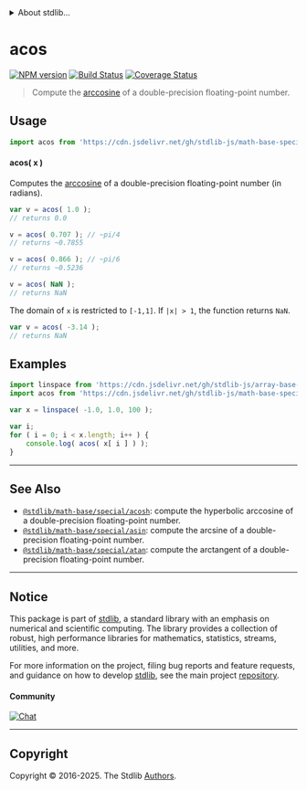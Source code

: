 <!--

@license Apache-2.0

Copyright (c) 2022 The Stdlib Authors.

Licensed under the Apache License, Version 2.0 (the "License");
you may not use this file except in compliance with the License.
You may obtain a copy of the License at

   http://www.apache.org/licenses/LICENSE-2.0

Unless required by applicable law or agreed to in writing, software
distributed under the License is distributed on an "AS IS" BASIS,
WITHOUT WARRANTIES OR CONDITIONS OF ANY KIND, either express or implied.
See the License for the specific language governing permissions and
limitations under the License.

-->


<details>
  <summary>
    About stdlib...
  </summary>
  <p>We believe in a future in which the web is a preferred environment for numerical computation. To help realize this future, we've built stdlib. stdlib is a standard library, with an emphasis on numerical and scientific computation, written in JavaScript (and C) for execution in browsers and in Node.js.</p>
  <p>The library is fully decomposable, being architected in such a way that you can swap out and mix and match APIs and functionality to cater to your exact preferences and use cases.</p>
  <p>When you use stdlib, you can be absolutely certain that you are using the most thorough, rigorous, well-written, studied, documented, tested, measured, and high-quality code out there.</p>
  <p>To join us in bringing numerical computing to the web, get started by checking us out on <a href="https://github.com/stdlib-js/stdlib">GitHub</a>, and please consider <a href="https://opencollective.com/stdlib">financially supporting stdlib</a>. We greatly appreciate your continued support!</p>
</details>

# acos

[![NPM version][npm-image]][npm-url] [![Build Status][test-image]][test-url] [![Coverage Status][coverage-image]][coverage-url] <!-- [![dependencies][dependencies-image]][dependencies-url] -->

> Compute the [arccosine][arccosine] of a double-precision floating-point number.



<section class="usage">

## Usage

```javascript
import acos from 'https://cdn.jsdelivr.net/gh/stdlib-js/math-base-special-acos@deno/mod.js';
```

#### acos( x )

Computes the [arccosine][arccosine] of a double-precision floating-point number (in radians).

```javascript
var v = acos( 1.0 );
// returns 0.0

v = acos( 0.707 ); // ~pi/4
// returns ~0.7855

v = acos( 0.866 ); // ~pi/6
// returns ~0.5236

v = acos( NaN );
// returns NaN
```

The domain of `x` is restricted to `[-1,1]`. If `|x| > 1`, the function returns `NaN`.

```javascript
var v = acos( -3.14 );
// returns NaN
```

</section>

<!-- /.usage -->

<section class="examples">

## Examples

<!-- eslint no-undef: "error" -->

```javascript
import linspace from 'https://cdn.jsdelivr.net/gh/stdlib-js/array-base-linspace@deno/mod.js';
import acos from 'https://cdn.jsdelivr.net/gh/stdlib-js/math-base-special-acos@deno/mod.js';

var x = linspace( -1.0, 1.0, 100 );

var i;
for ( i = 0; i < x.length; i++ ) {
    console.log( acos( x[ i ] ) );
}
```

</section>

<!-- /.examples -->

<!-- C interface documentation. -->



<!-- Section for related `stdlib` packages. Do not manually edit this section, as it is automatically populated. -->

<section class="related">

* * *

## See Also

-   <span class="package-name">[`@stdlib/math-base/special/acosh`][@stdlib/math/base/special/acosh]</span><span class="delimiter">: </span><span class="description">compute the hyperbolic arccosine of a double-precision floating-point number.</span>
-   <span class="package-name">[`@stdlib/math-base/special/asin`][@stdlib/math/base/special/asin]</span><span class="delimiter">: </span><span class="description">compute the arcsine of a double-precision floating-point number.</span>
-   <span class="package-name">[`@stdlib/math-base/special/atan`][@stdlib/math/base/special/atan]</span><span class="delimiter">: </span><span class="description">compute the arctangent of a double-precision floating-point number.</span>

</section>

<!-- /.related -->

<!-- Section for all links. Make sure to keep an empty line after the `section` element and another before the `/section` close. -->


<section class="main-repo" >

* * *

## Notice

This package is part of [stdlib][stdlib], a standard library with an emphasis on numerical and scientific computing. The library provides a collection of robust, high performance libraries for mathematics, statistics, streams, utilities, and more.

For more information on the project, filing bug reports and feature requests, and guidance on how to develop [stdlib][stdlib], see the main project [repository][stdlib].

#### Community

[![Chat][chat-image]][chat-url]

---

## Copyright

Copyright &copy; 2016-2025. The Stdlib [Authors][stdlib-authors].

</section>

<!-- /.stdlib -->

<!-- Section for all links. Make sure to keep an empty line after the `section` element and another before the `/section` close. -->

<section class="links">

[npm-image]: http://img.shields.io/npm/v/@stdlib/math-base-special-acos.svg
[npm-url]: https://npmjs.org/package/@stdlib/math-base-special-acos

[test-image]: https://github.com/stdlib-js/math-base-special-acos/actions/workflows/test.yml/badge.svg?branch=main
[test-url]: https://github.com/stdlib-js/math-base-special-acos/actions/workflows/test.yml?query=branch:main

[coverage-image]: https://img.shields.io/codecov/c/github/stdlib-js/math-base-special-acos/main.svg
[coverage-url]: https://codecov.io/github/stdlib-js/math-base-special-acos?branch=main

<!--

[dependencies-image]: https://img.shields.io/david/stdlib-js/math-base-special-acos.svg
[dependencies-url]: https://david-dm.org/stdlib-js/math-base-special-acos/main

-->

[chat-image]: https://img.shields.io/gitter/room/stdlib-js/stdlib.svg
[chat-url]: https://app.gitter.im/#/room/#stdlib-js_stdlib:gitter.im

[stdlib]: https://github.com/stdlib-js/stdlib

[stdlib-authors]: https://github.com/stdlib-js/stdlib/graphs/contributors

[umd]: https://github.com/umdjs/umd
[es-module]: https://developer.mozilla.org/en-US/docs/Web/JavaScript/Guide/Modules

[deno-url]: https://github.com/stdlib-js/math-base-special-acos/tree/deno
[deno-readme]: https://github.com/stdlib-js/math-base-special-acos/blob/deno/README.md
[umd-url]: https://github.com/stdlib-js/math-base-special-acos/tree/umd
[umd-readme]: https://github.com/stdlib-js/math-base-special-acos/blob/umd/README.md
[esm-url]: https://github.com/stdlib-js/math-base-special-acos/tree/esm
[esm-readme]: https://github.com/stdlib-js/math-base-special-acos/blob/esm/README.md
[branches-url]: https://github.com/stdlib-js/math-base-special-acos/blob/main/branches.md

[arccosine]: https://en.wikipedia.org/wiki/Inverse_trigonometric_functions

<!-- <related-links> -->

[@stdlib/math/base/special/acosh]: https://github.com/stdlib-js/math-base-special-acosh/tree/deno

[@stdlib/math/base/special/asin]: https://github.com/stdlib-js/math-base-special-asin/tree/deno

[@stdlib/math/base/special/atan]: https://github.com/stdlib-js/math-base-special-atan/tree/deno

<!-- </related-links> -->

</section>

<!-- /.links -->
